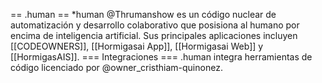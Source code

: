 == .human == *human @Thrumanshow es un código nuclear de automatización y desarrollo colaborativo que posisiona al humano por encima de inteligencia artificial. Sus principales aplicaciones incluyen [[CODEOWNERS]], [[Hormigasai App]], [[Hormigasai Web]] y [[HormigasAIS]]. === Integraciones === .human integra herramientas de código licenciado por @owner_cristhiam-quinonez.